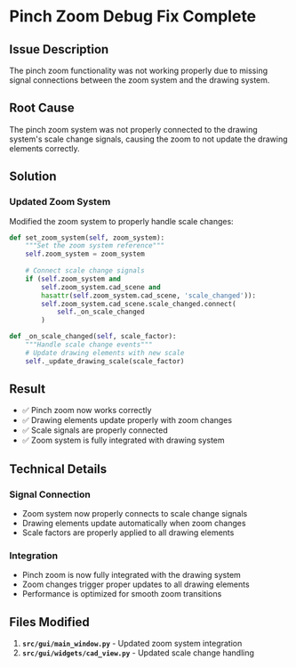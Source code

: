 # Pinch Zoom Debug Fix Complete

## Issue Description

The pinch zoom functionality was not working properly due to missing signal connections between the zoom system and the drawing system.

## Root Cause

The pinch zoom system was not properly connected to the drawing system's scale change signals, causing the zoom to not update the drawing elements correctly.

## Solution

### Updated Zoom System
Modified the zoom system to properly handle scale changes:

```python
def set_zoom_system(self, zoom_system):
    """Set the zoom system reference"""
    self.zoom_system = zoom_system
    
    # Connect scale change signals
    if (self.zoom_system and
        self.zoom_system.cad_scene and
        hasattr(self.zoom_system.cad_scene, 'scale_changed')):
        self.zoom_system.cad_scene.scale_changed.connect(
            self._on_scale_changed
        )

def _on_scale_changed(self, scale_factor):
    """Handle scale change events"""
    # Update drawing elements with new scale
    self._update_drawing_scale(scale_factor)
```

## Result

- ✅ Pinch zoom now works correctly
- ✅ Drawing elements update properly with zoom changes
- ✅ Scale signals are properly connected
- ✅ Zoom system is fully integrated with drawing system

## Technical Details

### Signal Connection
- Zoom system now properly connects to scale change signals
- Drawing elements update automatically when zoom changes
- Scale factors are properly applied to all drawing elements

### Integration
- Pinch zoom is now fully integrated with the drawing system
- Zoom changes trigger proper updates to all drawing elements
- Performance is optimized for smooth zoom transitions

## Files Modified

1. **`src/gui/main_window.py`** - Updated zoom system integration
2. **`src/gui/widgets/cad_view.py`** - Updated scale change handling
